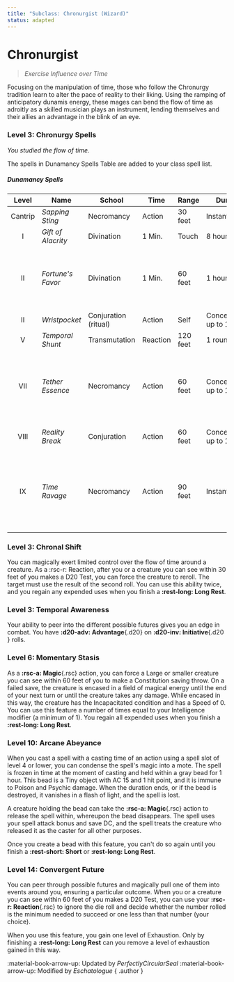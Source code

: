 ```yaml
---
title: "Subclass: Chronurgist (Wizard)"
status: adapted
---
```


<p style="display:none">
Exercise Influence over Time
</p>

# Chronurgist

> *Exercise Influence over Time*

Focusing on the manipulation of time, those who follow the Chronurgy tradition learn to alter the pace of reality to their liking. Using the ramping of anticipatory dunamis energy, these mages can bend the flow of time as adroitly as a skilled musician plays an instrument, lending themselves and their allies an advantage in the blink of an eye.

### Level 3: Chronurgy Spells

*You studied the flow of time.*

The spells in Dunamancy Spells Table are added to your class spell list.

##### Dunamancy Spells 

| Level | Name | School | Time | Range | Duration | Components | Source |
|:-:|---|---|---|---|---|---|---|
| Cantrip | *Sapping Sting* | Necromancy | Action | 30 feet | Instantaneous | V, S | EGW |
| I | *Gift of Alacrity* | Divination | 1 Min. | Touch | 8 hours | V, S | EGW |
| II | *Fortune's Favor* | Divination | 1 Min. | 60 feet | 1 hour | V, S, M (a white pearl worth at least 100 gp, which the spell consumes) | EGW |
| II | *Wristpocket* | Conjuration (ritual) | Action | Self | Concentration, up to 1 hour | S | EGW |
| V | *Temporal Shunt* | Transmutation | Reaction | 120 feet | 1 round | V, S | EGW |
| VII | *Tether Essence* | Necromancy | Action | 60 feet | Concentration, up to 1 hour | V, S, M (a spool of platinum cord worth at least 250 GP, which the spell consumes) | EGW |
| VIII | *Reality Break* | Conjuration | Action | 60 feet | Concentration, up to 1 minute | V, S, M (a crystal prism) | EGW |
| IX | *Time Ravage* | Necromancy | Action | 90 feet | Instantaneous | V, S, M (an hourglass filled with diamond dust worth at least 5,000 gp, which the spell consumes) | EGW |

### Level 3: Chronal Shift

You can magically exert limited control over the flow of time around a creature. As a :rsc-r: Reaction, after you or a creature you can see within 30 feet of you makes a D20 Test, you can force the creature to reroll. The target must use the result of the second roll. You can use this ability twice, and you regain any expended uses when you finish a **:rest-long: Long Rest**.

### Level 3: Temporal Awareness

Your ability to peer into the different possible futures gives you an edge in combat. You have **:d20-adv: Advantage**{.d20} on **:d20-inv: Initiative**{.d20 } rolls.

### Level 6: Momentary Stasis

As a **:rsc-a: Magic**{.rsc} action, you can force a Large or smaller creature you can see within 60 feet of you to make a Constitution saving throw. On a failed save, the creature is encased in a field of magical energy until the end of your next turn or until the creature takes any damage. While encased in this way, the creature has the Incapacitated condition and has a Speed of 0. You can use this feature a number of times equal to your Intelligence modifier (a minimum of 1). You regain all expended uses when you finish a **:rest-long: Long Rest**.

### Level 10: Arcane Abeyance

When you cast a spell with a casting time of an action using a spell slot of level 4 or lower, you can condense the spell's magic into a mote. The spell is frozen in time at the moment of casting and held within a gray bead for 1 hour. This bead is a Tiny object with AC 15 and 1 hit point, and it is immune to Poison and Psychic damage. When the duration ends, or if the bead is destroyed, it vanishes in a flash of light, and the spell is lost.

A creature holding the bead can take the **:rsc-a: Magic**{.rsc} action to release the spell within, whereupon the bead disappears. The spell uses your spell attack bonus and save DC, and the spell treats the creature who released it as the caster for all other purposes.

Once you create a bead with this feature, you can't do so again until you finish a **:rest-short: Short** or **:rest-long: Long Rest**.

### Level 14: Convergent Future

You can peer through possible futures and magically pull one of them into events around you, ensuring a particular outcome. When you or a creature you can see within 60 feet of you makes a D20 Test, you can use your **:rsc-r: Reaction**{.rsc} to ignore the die roll and decide whether the number rolled is the minimum needed to succeed or one less than that number (your choice).

When you use this feature, you gain one level of Exhaustion. Only by finishing a **:rest-long: Long Rest** can you remove a level of exhaustion gained in this way. 

:material-book-arrow-up: Updated by *PerfectlyCircularSeal* :material-book-arrow-up: Modified by *Eschatologue*
{ .author }
